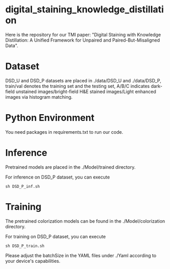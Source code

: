 # digital_staining_knowledge_distillation

Here is the repository for our TMI paper: "Digital Staining with Knowledge Distillation: A Unified Framework for Unpaired and Paired-But-Misaligned Data".

# Dataset

DSD_U and DSD_P datasets are placed in ./data/DSD_U and ./data/DSD_P, train/val denotes the training set and the testing set, A/B/C indicates dark-field unstained images/bright-field H&E stained images/Light enhanced images via histogram matching.

# Python Environment

You need packages in requirements.txt to run our code. 

# Inference

Pretrained models are placed in the ./Model/trained directory.

For inference on DSD_P dataset, you can execute 

`sh DSD_P_inf.sh`

# Training

The pretrained colorization models can be found in the ./Model/colorization directory.

For training on DSD_P dataset, you can execute 

`sh DSD_P_train.sh`

Please adjust the batchSize in the YAML files under ./Yaml according to your device's capabilities.
